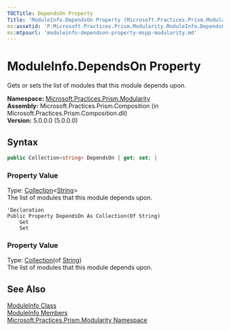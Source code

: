 ```yaml
---
TOCTitle: DependsOn Property
Title: 'ModuleInfo.DependsOn Property (Microsoft.Practices.Prism.Modularity)'
ms:assetid: 'P:Microsoft.Practices.Prism.Modularity.ModuleInfo.DependsOn'
ms:mtpsurl: 'moduleinfo-dependson-property-mspp-modularity.md'
---
```



# ModuleInfo.DependsOn Property

Gets or sets the list of modules that this module depends upon.

**Namespace:** [Microsoft.Practices.Prism.Modularity](/patterns-practices/reference/mspp-modularity-namespace)  
**Assembly:** Microsoft.Practices.Prism.Composition (in Microsoft.Practices.Prism.Composition.dll)  
**Version:** 5.0.0.0 (5.0.0.0)  

## Syntax

```C#
public Collection<string> DependsOn { get; set; }
```

### Property Value

Type: [Collection](http://msdn.microsoft.com/en-us/library/ms132397)&lt;[String](http://msdn.microsoft.com/en-us/library/s1wwdcbf)&gt;  
The list of modules that this module depends upon.

```VB
'Declaration
Public Property DependsOn As Collection(Of String)
	Get
	Set
```

### Property Value

Type: [Collection](http://msdn.microsoft.com/en-us/library/ms132397)(of [String](http://msdn.microsoft.com/en-us/library/s1wwdcbf))  
The list of modules that this module depends upon.

## See Also

[ModuleInfo Class](/patterns-practices/reference/moduleinfo-class-mspp-modularity)  
[ModuleInfo Members](/patterns-practices/reference/moduleinfo-members-mspp-modularity)  
[Microsoft.Practices.Prism.Modularity Namespace](/patterns-practices/reference/mspp-modularity-namespace)  

